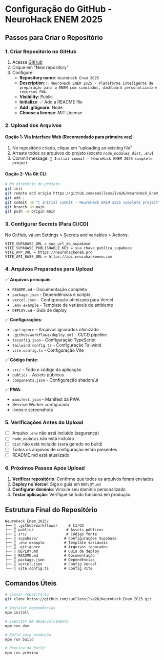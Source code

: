# Configuração do GitHub - NeuroHack ENEM 2025

## Passos para Criar o Repositório

### 1. Criar Repositório no GitHub

1. Acesse [GitHub](https://github.com)
2. Clique em "New repository"
3. Configure:
   - **Repository name**: `NeuroHack_Enem_2025`
   - **Description**: `🧠 NeuroHack ENEM 2025 - Plataforma inteligente de preparação para o ENEM com simulados, dashboard personalizado e recursos PWA`
   - **Visibility**: Public
   - **Initialize**: ✅ Add a README file
   - **Add .gitignore**: Node
   - **Choose a license**: MIT License

### 2. Upload dos Arquivos

#### Opção 1: Via Interface Web (Recomendado para primeira vez)
1. No repositório criado, clique em "uploading an existing file"
2. Arraste todos os arquivos do projeto (exceto `node_modules`, `dist`, `.env`)
3. Commit message: `🚀 Initial commit - NeuroHack ENEM 2025 complete project`

#### Opção 2: Via Git CLI
```bash
# No diretório do projeto
git init
git remote add origin https://github.com/suellensilva26/NeuroHack_Enem_2025.git
git add .
git commit -m "🚀 Initial commit - NeuroHack ENEM 2025 complete project"
git branch -M main
git push -u origin main
```

### 3. Configurar Secrets (Para CI/CD)

No GitHub, vá em Settings > Secrets and variables > Actions:

```
VITE_SUPABASE_URL = sua_url_do_supabase
VITE_SUPABASE_PUBLISHABLE_KEY = sua_chave_publica_supabase
VITE_APP_URL = https://neurohackenem.pro
VITE_API_BASE_URL = https://api.neurohackenem.com
```

### 4. Arquivos Preparados para Upload

✅ **Arquivos principais**:
- `README.md` - Documentação completa
- `package.json` - Dependências e scripts
- `vercel.json` - Configuração otimizada para Vercel
- `.env.example` - Template de variáveis de ambiente
- `DEPLOY.md` - Guia de deploy

✅ **Configurações**:
- `.gitignore` - Arquivos ignorados otimizado
- `.github/workflows/deploy.yml` - CI/CD pipeline
- `tsconfig.json` - Configuração TypeScript
- `tailwind.config.ts` - Configuração Tailwind
- `vite.config.ts` - Configuração Vite

✅ **Código fonte**:
- `src/` - Todo o código da aplicação
- `public/` - Assets públicos
- `components.json` - Configuração shadcn/ui

✅ **PWA**:
- `manifest.json` - Manifest da PWA
- Service Worker configurado
- Icons e screenshots

### 5. Verificações Antes do Upload

- [ ] Arquivo `.env` não está incluído (segurança)
- [ ] `node_modules` não está incluído
- [ ] `dist` não está incluído (será gerado no build)
- [ ] Todos os arquivos de configuração estão presentes
- [ ] README.md está atualizado

### 6. Próximos Passos Após Upload

1. **Verificar repositório**: Confirme que todos os arquivos foram enviados
2. **Deploy no Vercel**: Siga o guia em `DEPLOY.md`
3. **Configurar domínio**: Vincule seu domínio personalizado
4. **Testar aplicação**: Verifique se tudo funciona em produção

## Estrutura Final do Repositório

```
NeuroHack_Enem_2025/
├── 📁 .github/workflows/     # CI/CD
├── 📁 public/               # Assets públicos
├── 📁 src/                  # Código fonte
├── 📁 supabase/            # Configurações Supabase
├── 📄 .env.example         # Template variáveis
├── 📄 .gitignore           # Arquivos ignorados
├── 📄 DEPLOY.md            # Guia de deploy
├── 📄 README.md            # Documentação
├── 📄 package.json         # Dependências
├── 📄 vercel.json          # Config Vercel
└── 📄 vite.config.ts       # Config Vite
```

## Comandos Úteis

```bash
# Clonar repositório
git clone https://github.com/suellensilva26/NeuroHack_Enem_2025.git

# Instalar dependências
npm install

# Executar em desenvolvimento
npm run dev

# Build para produção
npm run build

# Preview da build
npm run preview
```